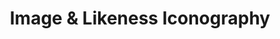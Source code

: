 ---
title: "Image & Likeness Iconography"
url: /watkinsville/image-and-likeness-iconography/
shop: religion
---